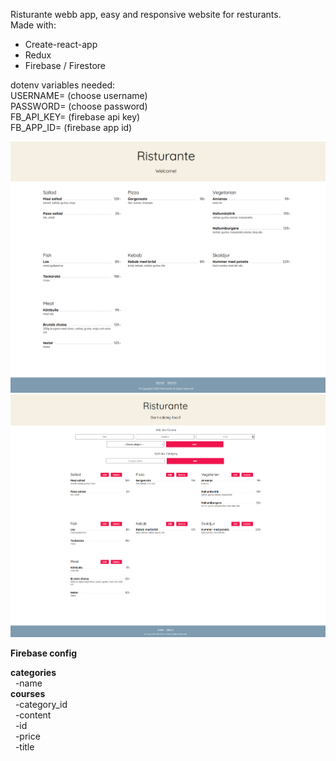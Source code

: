 Risturante webb app, easy and responsive website for resturants.<br/>
Made with:<br/>

- Create-react-app
- Redux
- Firebase / Firestore

dotenv variables needed:<br/>
USERNAME= (choose username)<br/>
PASSWORD= (choose password)<br/>
FB_API_KEY= (firebase api key)<br/>
FB_APP_ID= (firebase app id)<br/>

![Example of the app 1](/example1.png)
![Example of the app 2](/example3.png)

**Firebase config**<br/>

**categories**<br/>
&nbsp;&nbsp;-name<br/>
**courses**<br/>
&nbsp;&nbsp;-category_id<br/>
&nbsp;&nbsp;-content<br/>
&nbsp;&nbsp;-id<br/>
&nbsp;&nbsp;-price<br/>
&nbsp;&nbsp;-title<br/>
